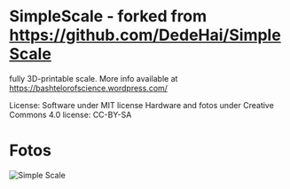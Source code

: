 # SimpleScale - forked from https://github.com/DedeHai/SimpleScale

fully 3D-printable scale. More info available at https://bashtelorofscience.wordpress.com/ 

License:
Software under MIT license
Hardware and fotos under Creative Commons 4.0 license: CC-BY-SA

# Fotos
![Simple Scale](/images/IMG_20170423_160724.jpg) 




